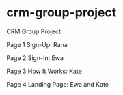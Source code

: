 # crm-group-project
CRM Group Project

Page 1 Sign-Up: Rana

Page 2 Sign-In: Ewa

Page 3 How It Works: Kate

Page 4 Landing Page: Ewa and Kate
